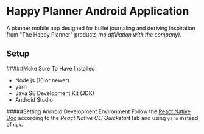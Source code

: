 # Happy Planner Android Application

A planner mobile app designed for bullet journaling and deriving inspiration from "The Happy Planner" products *(no affiliation with the company)*.

## Setup
#####Make Sure To Have Installed
- Node.js (10 or newer)
- yarn
- Java SE Development Kit (JDK)
- Android Studio

#####Setting Android Development Environment
Follow the [React Native Doc](https://reactnative.dev/docs/environment-setup) according to the *React Native CLI Quickstart* tab and using `yarn` instead of `npx`.